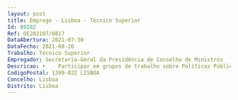 ```yaml
--- 
layout: post
title: Emprego - Lisboa - Técnico Superior
Id: 89282
Ref: OE202107/0817
DataAbertura: 2021-07-30
DataFecho: 2021-08-20
Trabalho: Técnico Superior
Empregador: Secretaria-Geral da Presidência de Conselho de Ministros
Descricao: •	Participar em grupos de trabalho sobre Políticas Públicas na área do Ambiente e Sustentabilidade, apreciando e emitindo pareceres nas diversas áreas de intervenção •	Propor a implementação de projetos e parcerias que promovam visibilidade da Política de Sustentabilidade, bem como oportunidades de melhoria e inovação, nas diversas áreas de intervenção •	Implementar e gerir a Política de Sustentabilidade nos edifícios da SGPCM •	Promover a gestão dos resíduos produzidos nos edifícios da SGPCM •	Realizar ações baseadas no conceito de Economia Circular para os edifícios da SGPCM •	Gerir monitorizar os consumos de água nos edifícios da SGPCM •	Gerir Monitorizar as águas residuais nos edifícios da SGPCM e dimensionamento de infraestruturas •	Gerir Monitorizar a Eficiência Energética nos edifícios da SGPCM •	Implementar a estratégia para as Compras Públicas Sustentáveis na SGPCM •	Realizar apoio à gestão da mobilidade sustentável na SGPCM.
CodigoPostal: 1399-022 LISBOA
Concelho: Lisboa
Distrito: Lisboa
--- 
```

